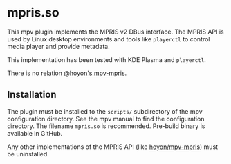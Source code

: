 # mpris.so

This mpv plugin implements the MPRIS v2 DBus interface. The MPRIS API is used by
Linux desktop environments and tools like `playerctl` to control media player
and provide metadata.

This implementation has been tested with KDE Plasma and `playerctl`.

There is no relation [@hoyon's mpv-mpris](https://github.com/hoyon/mpv-mpris).

## Installation

The plugin must be installed to the `scripts/` subdirectory of the mpv configuration
directory. See the mpv manual to find the configuration directory. The filename `mpris.so` is recommended.
Pre-build binary is available in GitHub.

Any other implementations of the MPRIS API (like [hoyon/mpv-mpris](https://github.com/hoyon/mpv-mpris)) must be uninstalled.

